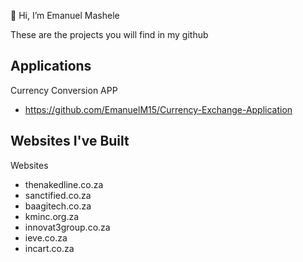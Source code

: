 👋 Hi, I’m Emanuel Mashele 

These are the projects you will find in  my github

Applications
-

Currency Conversion APP
- https://github.com/EmanuelM15/Currency-Exchange-Application

Websites I've Built
-

Websites 

- thenakedline.co.za
- sanctified.co.za
- baagitech.co.za
- kminc.org.za
- innovat3group.co.za
- ieve.co.za
- incart.co.za


